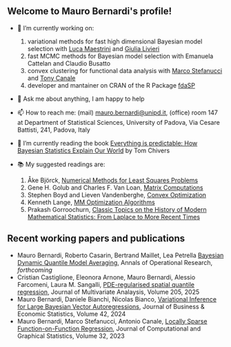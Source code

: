 ## Welcome to Mauro Bernardi's profile! 

- 🔭 I’m currently working on:
  1. variational methods for fast high dimensional Bayesian model selection with [Luca Maestrini](https://sites.google.com/view/lucamaestrini) and [Giulia Livieri](https://www.lse.ac.uk/statistics/people/giulia-livieri)
  2. fast MCMC methods for Bayesian model selection with Emanuela Cattelan and Claudio Busatto
  3. convex clustering for functional data analysis with [Marco Stefanucci](https://marcostefanucci.github.io/) and [Tony Canale](https://tonycanale.github.io/)
  4. developer and mantainer on CRAN of the R Package [fdaSP](https://cran.r-project.org/web/packages/fdaSP/index.html)
     
- 💬 Ask me about anything, I am happy to help
- 📫 How to reach me: (mail) mauro.bernardi@unipd.it, (office) room 147 at Department of Statistical Sciences, University of Padova, Via Cesare Battisti, 241, Padova, Italy
- 🌱 I’m currently reading the book [Everything is predictable: How Bayesian Statistics Explain Our World](https://www.goodreads.com/book/show/199798096-everything-is-predictable) by Tom Chivers
- 📚 My suggested readings are:
  1. Åke Björck, [Numerical Methods for Least Squares Problems](https://epubs.siam.org/doi/book/10.1137/1.9781611971484)
  2. Gene H. Golub and Charles F. Van Loan, [Matrix Computations](https://epubs.siam.org/doi/book/10.1137/1.9781421407944)
  3. Stephen Boyd and Lieven Vandenberghe, [Convex Optimization](https://web.stanford.edu/~boyd/cvxbook/bv_cvxbook.pdf)
  4. Kenneth Lange, [MM Optimization Algorithms](https://epubs.siam.org/doi/book/10.1137/1.9781611974409)
  5. Prakash Gorroochurn, [Classic Topics on the History of Modern Mathematical Statistics: From Laplace to More Recent Times](https://www.goodreads.com/book/show/26518444-classic-topics-on-the-history-of-modern-mathematical-statistics)

## Recent working papers and publications
- Mauro Bernardi, Roberto Casarin, Bertrand Maillet, Lea Petrella [Bayesian Dynamic Quantile Model Averaging](https://arxiv.org/html/1602.00856v2), Annals of Operational Research, *forthcoming*
- Cristian Castiglione, Eleonora Arnone, Mauro Bernardi, Alessio Farcomeni, Laura M. Sangalli, [PDE-regularised spatial quantile regression](https://www.sciencedirect.com/science/article/pii/S0047259X24000885), Journal of Multivariate Analaysis, Volume 205, 2025
- Mauro Bernardi, Daniele Bianchi, Nicolas Bianco, [Variational Inference for Large Bayesian Vector Autoregressions](https://www.tandfonline.com/doi/full/10.1080/07350015.2023.2290716), Journal of Business \& Economic Statistics, Volume 42, 2024
- Mauro Bernardi, Marco Stefanucci, Antonio Canale, [Locally Sparse Function-on-Function Regression](https://www.tandfonline.com/doi/abs/10.1080/10618600.2022.2130926), Journal of Computational and Graphical Statistics, Volume 32, 2023





    

<!--
**maurobernardi/maurobernardi** is a ✨ _special_ ✨ repository because its `README.md` (this file) appears on your GitHub profile.

Here are some ideas to get you started:

- 🔭 I’m currently working on zio
- 🌱 I’m currently learning ...
- 👯 I’m looking to collaborate on ...
- 🤔 I’m looking for help with ...
- 💬 Ask me about ...
- 📫 How to reach me: ...
- 😄 Pronouns: ...
- ⚡ Fun fact: ...
-->
